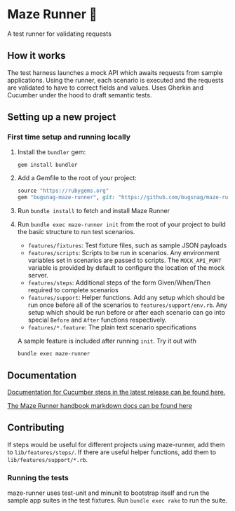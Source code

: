 # Maze Runner 🏃

A test runner for validating requests

## How it works

The test harness launches a mock API which awaits requests from sample
applications. Using the runner, each scenario is executed and the requests are
validated to have to correct fields and values. Uses Gherkin and Cucumber under
the hood to draft semantic tests.

## Setting up a new project

### First time setup and running locally

1. Install the `bundler` gem:

   ```shell
   gem install bundler
   ```

2. Add a Gemfile to the root of your project:

   ```ruby
   source "https://rubygems.org"
   gem "bugsnag-maze-runner", git: "https://github.com/bugsnag/maze-runner"
   ```

3. Run `bundle install` to fetch and install Maze Runner

4. Run `bundle exec maze-runner init` from the root of your project to build the
   basic structure to run test scenarios.
   * `features/fixtures`: Test fixture files, such as sample JSON payloads
   * `features/scripts`: Scripts to be run in scenarios. Any environment
     variables set in scenarios are passed to scripts. The `MOCK_API_PORT`
     variable is provided by default to configure the location of the mock
     server.
   * `features/steps`: Additional steps of the form Given/When/Then required to
     complete scenarios
   * `features/support`: Helper functions. Add any setup which should be run
     once before all of the scenarios to `features/support/env.rb`. Any setup
     which should be run before or after each scenario can go into special
     `Before` and `After` functions respectively.
   * `features/*.feature`: The plain text scenario specifications

   A sample feature is included after running `init`. Try it out with

   ```shell
   bundle exec maze-runner
   ```

## Documentation

[Documentation for Cucumber steps in the latest release can be found here.](https://bugsnag.github.io/maze-runner/)

[The Maze Runner handbook markdown docs can be found here](./DOCS.md)

## Contributing

If steps would be useful for different projects using maze-runner, add them to
`lib/features/steps/`. If there are useful helper functions, add them to
`lib/features/support/*.rb`.

### Running the tests

maze-runner uses test-unit and minunit to bootstrap itself and run the
sample app suites in the test fixtures. Run `bundle exec rake` to run the suite.
